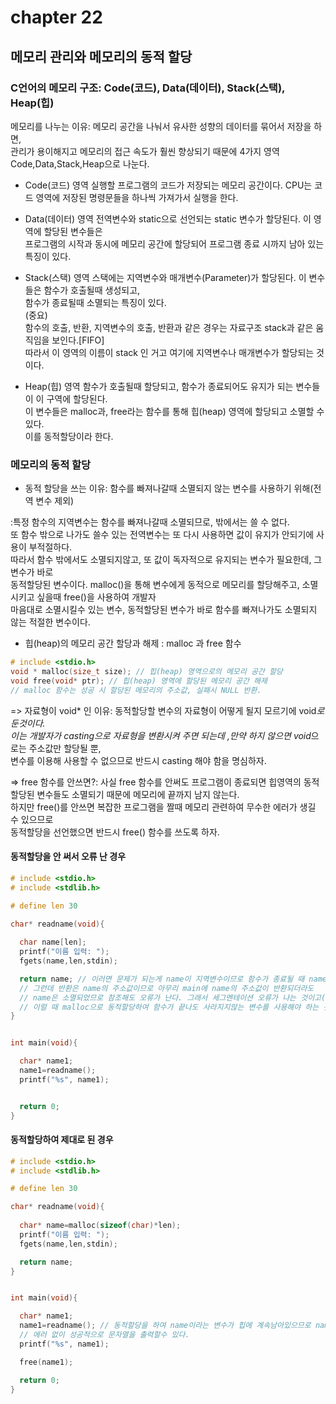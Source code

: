 # chapter 22
## 메모리 관리와 메모리의 동적 할당


### C언어의 메모리 구조: Code(코드), Data(데이터), Stack(스택), Heap(힙)
메모리를 나누는 이유: 메모리 공간을 나눠서 유사한 성향의 데이터를 묶어서 저장을 하면,<br>
관리가 용이해지고 메모리의 접근 속도가 훨씬 향상되기 때문에 4가지 영역 Code,Data,Stack,Heap으로 나눈다.<br>

* Code(코드) 영역
실행할 프로그램의 코드가 저장되는 메모리 공간이다. CPU는 코드 영역에 저장된 명령문들을 하나씩 가져가서 실행을 한다. <br>

* Data(데이터) 영역
전역변수와  static으로 선언되는 static 변수가 할당된다. 이 영역에 할당된 변수들은<br>
프로그램의 시작과 동시에 메모리 공간에 할당되어 프로그램 종료 시까지 남아 있는 특징이 있다. <br>

* Stack(스택) 영역
스택에는 지역변수와 매개변수(Parameter)가 할당된다. 이 변수들은 함수가 호출될때 생성되고,<br>
함수가 종료될때 소멸되는 특징이 있다. <br>
(중요)<br>
함수의 호출, 반환, 지역변수의 호출, 반환과 같은 경우는 자료구조 stack과 같은 움직임을 보인다.[FIFO] <br>
따라서 이 영역의 이름이 stack 인 거고 여기에 지역변수나 매개변수가 할당되는 것이다.<br>

* Heap(힙) 영역
함수가 호출될때 할당되고, 함수가 종료되어도 유지가 되는 변수들이 이 구역에 할당된다. <br>
이 변수들은 malloc과, free라는 함수를 통해 힙(heap) 영역에 할당되고 소멸할 수 있다.<br>
이를 동적할당이라 한다. <br>

### 메모리의 동적 할당

* 동적 할당을 쓰는 이유: 함수를 빠져나갈때 소멸되지 않는 변수를 사용하기 위해(전역 변수 제외)

:특정 함수의 지역변수는 함수를 빠져나갈때 소멸되므로, 밖에서는 쓸 수 없다.<br>
또 함수 밖으로 나가도 쓸수 있는 전역변수는 또 다시 사용하면 값이 유지가 안되기에 사용이 부적절하다.<br>
따라서 함수 밖에서도 소멸되지않고, 또 값이 독자적으로 유지되는 변수가 필요한데, 그 변수가 바로 <br>
동적할당된 변수이다. malloc()을 통해 변수에게 동적으로 메모리를 할당해주고, 소멸시키고 싶을때 free()을 사용하여 개발자<br>
마음대로 소멸시킬수 있는 변수, 동적할당된 변수가 바로 함수를 빠져나가도 소멸되지 않는 적절한 변수이다. <br>

* 힙(heap)의 메모리 공간 할당과 해제 : malloc 과 free 함수

```c
# include <stdio.h>
void * malloc(size_t size); // 힙(heap) 영역으로의 메모리 공간 할당
void free(void* ptr); // 힙(heap) 영역에 할당된 메모리 공간 해제
// malloc 함수는 성공 시 할당된 메모리의 주소값, 실패시 NULL 반환.
```

=> 자료형이 void* 인 이유: 동적할당할 변수의 자료형이 어떻게 될지 모르기에 void*로 둔것이다. <br>
이는 개발자가 casting으로 자료형을 변환시켜 주면 되는데 ,만약 하지 않으면 void*으로는 주소값만 할당될 뿐, <br>
변수를 이용해 사용할 수 없으므로 반드시 casting 해야 함을 명심하자. <br>

=> free 함수를 안쓰면?: 사실 free 함수를 안써도 프로그램이 종료되면 힙영역의 동적할당된 변수들도 소멸되기 때문에 메모리에 끝까지
남지 않는다.<br> 하지만 free()를 안쓰면 복잡한 프로그램을 짤때 메모리 관련하여 무수한 에러가 생길 수 있으므로<br>
동적할당을 선언했으면 반드시 free() 함수를 쓰도록 하자.<br>

#### 동적할당을 안 써서 오류 난 경우

```c
# include <stdio.h>
# include <stdlib.h>

# define len 30

char* readname(void){
 
  char name[len];
  printf("이름 입력: ");
  fgets(name,len,stdin);

  return name; // 이러면 문제가 되는게 name이 지역변수이므로 함수가 종료될 때 name도 소멸된다. 
  // 그런데 반환은 name의 주소값이므로 아무리 main에 name의 주소값이 반환되더라도
  // name은 소멸되었므로 참조해도 오류가 난다. 그래서 세그멘테이션 오류가 나는 것이고(혹은 null 반환),
  // 이럴 때 malloc으로 동적할당하여 함수가 끝나도 사라지지않는 변수를 사용해야 하는 것이다.
}


int main(void){

  char* name1;
  name1=readname();
  printf("%s", name1);   


  return 0;
}
```

#### 동적할당하여 제대로 된 경우
```c
# include <stdio.h>
# include <stdlib.h>

# define len 30

char* readname(void){
 
  char* name=malloc(sizeof(char)*len);
  printf("이름 입력: ");
  fgets(name,len,stdin);

  return name; 
}


int main(void){

  char* name1;
  name1=readname(); // 동적할당을 하여 name이라는 변수가 힙에 계속남아있으므로 name1이 name의 주소값을 잘 반환받아,
  // 에러 없이 성공적으로 문자열을 출력할수 있다. 
  printf("%s", name1);   

  free(name1);

  return 0;
}
```


